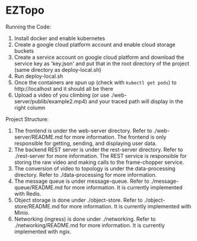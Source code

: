 # EZTopo

Running the Code:

1. Install docker and enable kubernetes
2. Create a google cloud platform account and enable cloud storage buckets
3. Create a service account on google cloud platform and download the service key as 'key.json' and put that in the root directory of the project (same directory as deploy-local.sh)
4. Run deploy-local.sh
5. Once the containers are spun up (check with `kubectl get pods`) to http://localhost and it should all be there
6. Upload a video of you climbing (or use ./web-server/publib/example2.mp4) and your traced path will display in the right column

Project Structure:

1. The frontend is under the web-server directory. Refer to ./web-server/README.md for more information. The frontend is only responsible for getting, sending, and displaying user data.
2. The backend REST server is under the rest-server directory. Refer to ./rest-server for more information. The REST service is responsible for storing the raw video and making calls to the frame-chopper service.
3. The conversion of video to topology is under the data-processing directory. Refer to ./data-processing for more information.
4. The message queue is under message-queue. Refer to ./message-queue/README.md for more information. It is currently implemented with Redis.
5. Object storage is done under ./object-store. Refer to ./object-store/README.md for more information. It is currently implemented with Minio.
6. Networking (ingress) is done under ./networking. Refer to ./networking/README.md for more information. It is currently implemented with ngix.
